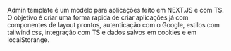 Admin template é um modelo para aplicações feito em NEXT.JS e com TS.
O objetivo é criar uma forma rapida de criar aplicações já com componentes de layout prontos, autenticação com o Google, estilos com tailwind css, integração com TS e dados salvos em cookies e em localStorange.



